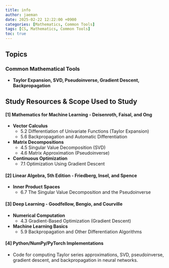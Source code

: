 ```yaml
---
title: info
author: jaeman
date: 2025-02-22 12:22:00 +0900
categories: [Mathematics, Common Tools]
tags: [CS, Mathematics, Common Tools]
toc: true
---
```


## Topics

### Common Mathematical Tools
- **Taylor Expansion, SVD, Pseudoinverse, Gradient Descent, Backpropagation**

## Study Resources & Scope Used to Study

#### [1] Mathematics for Machine Learning - Deisenroth, Faisal, and Ong

- **Vector Calculus**
    - 5.2 Differentiation of Univariate Functions (Taylor Expansion)
    - 5.6 Backpropagation and Automatic Differentiation
- **Matrix Decompositions**
    - 4.5 Singular Value Decomposition (SVD)
    - 4.6 Matrix Approximation (Pseudoinverse)
- **Continuous Optimization**
    - 7.1 Optimization Using Gradient Descent

#### [2] Linear Algebra, 5th Edition - Friedberg, Insel, and Spence

- **Inner Product Spaces**
    - 6.7 The Singular Value Decomposition and the Pseudoinverse

#### [3] Deep Learning - Goodfellow, Bengio, and Courville

- **Numerical Computation**
    - 4.3 Gradient-Based Optimization (Gradient Descent)
- **Machine Learning Basics**
    - 5.9 Backpropagation and Other Differentiation Algorithms

#### [4] Python/NumPy/PyTorch Implementations

- Code for computing Taylor series approximations, SVD, pseudoinverse, gradient descent, and backpropagation in neural networks.
